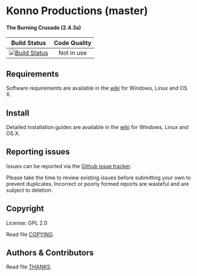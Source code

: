 # Konno Productions (master)
#### The Burning Crusade (2.4.3a)

| Build Status | Code Quality |
| ------------- |:-------------:|
[![Build Status](https://travis-ci.org/konno-productions/tbc-2.4.3a.svg?branch=master)](https://travis-ci.org/konno-productions/tbc-2.4.3a) | Not in use

## Requirements


Software requirements are available in the [wiki](https://www.trinitycore.info/display/tc/Requirements) for
Windows, Linux and OS X.


## Install

Detailed installation guides are available in the [wiki](https://www.trinitycore.info/display/tc/Installation+Guide) for
Windows, Linux and OS X.


## Reporting issues

Issues can be reported via the [Github issue tracker](https://github.com/konno-productions/KPWotlk).

Please take the time to review existing issues before submitting your own to
prevent duplicates. Incorrect or poorly formed reports are wasteful and are subject to deletion.


## Copyright

License: GPL 2.0

Read file [COPYING](COPYING).


## Authors &amp; Contributors

Read file [THANKS](THANKS).
